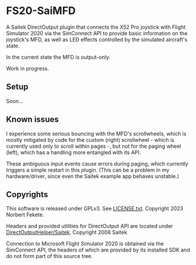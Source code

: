 # FS20-SaiMFD

A Saitek DirectOutput plugin that connects the X52 Pro joystick with Flight Simulator 2020 via the SimConnect API to provide basic information on the joystick's MFD, as well as LED effects controlled by the simulated aircraft's state.

In the current state the MFD is output-only.

Work in progress.

## Setup

Soon...

## Known issues

I experience some serious bouncing with the MFD's scrollwheels, which is mostly mitigated by code for the custom (right) scrollwheel - which is currently used only to scroll within pages -, but not for the paging wheel (left), which has a handling more entangled with its API.

These ambiguous input events cause errors during paging, which currently triggers a simple restart in this plugin.
(This can be a problem in my hardware/driver, since even the Saitek example app behaves unstable.)

## Copyrights

This software is released under GPLv3. See [LICENSE.txt](LICENSE.txt).
Copyright 2023 Norbert Fekete.

Headers and provided utilities for DirectOutput API are located under [DirectOutputHelper/Saitek](DirectOutputHelper/Saitek/DirectOutput.h).
Copyright 2008 Saitek

Connection to Microsoft Flight Simulator 2020 is obtained via the SimConnect API, the
headers of which are provided by its installed SDK and do not form part of this source tree.
